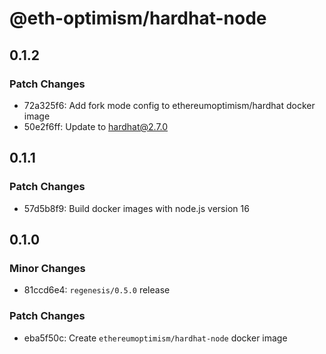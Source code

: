 # @eth-optimism/hardhat-node

## 0.1.2

### Patch Changes

- 72a325f6: Add fork mode config to ethereumoptimism/hardhat docker image
- 50e2f6ff: Update to hardhat@2.7.0

## 0.1.1

### Patch Changes

- 57d5b8f9: Build docker images with node.js version 16

## 0.1.0

### Minor Changes

- 81ccd6e4: `regenesis/0.5.0` release

### Patch Changes

- eba5f50c: Create `ethereumoptimism/hardhat-node` docker image
